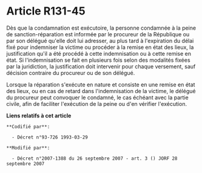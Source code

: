 # Article R131-45

Dès que la condamnation est exécutoire, la personne condamnée à la peine de sanction-réparation est informée par le procureur
de la République ou par son délégué qu'elle doit lui adresser, au plus tard à l'expiration du délai fixé pour indemniser la
victime ou procéder à la remise en état des lieux, la justification qu'il a été procédé à cette indemnisation ou à cette
remise en état. Si l'indemnisation se fait en plusieurs fois selon des modalités fixées par la juridiction, la justification
doit intervenir pour chaque versement, sauf décision contraire du procureur ou de son délégué.

Lorsque la réparation s'exécute en nature et consiste en une remise en état des lieux, ou en cas de retard dans
l'indemnisation de la victime, le délégué du procureur peut convoquer le condamné, le cas échéant avec la partie civile, afin
de faciliter l'exécution de la peine ou d'en vérifier l'exécution.

**Liens relatifs à cet article**

	**Codifié par**:

	  - Décret n°93-726 1993-03-29

	**Modifié par**:

	  - Décret n°2007-1388 du 26 septembre 2007 - art. 3 () JORF 28 septembre 2007
